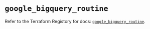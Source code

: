 # `google_bigquery_routine`

Refer to the Terraform Registory for docs: [`google_bigquery_routine`](https://registry.terraform.io/providers/hashicorp/google/4.68.0/docs/resources/bigquery_routine).
